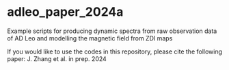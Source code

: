 # adleo_paper_2024a

Example scripts for producing dynamic spectra from raw observation data of AD Leo and modelling the magnetic field from ZDI maps

If you would like to use the codes in this repository, please cite the following paper:
J. Zhang et al. in prep. 2024
